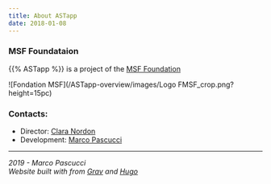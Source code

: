 ```yaml
---
title: About ASTapp
date: 2018-01-08
---
```


### MSF Foundataion
{{% ASTapp %}} is a project of the [MSF Foundation](https://fondation.msf.fr/en)

![Fondation MSF](/ASTapp-overview/images/Logo FMSF_crop.png?height=15pc)

### Contacts:
- Director: [Clara Nordon](mailto:clara.nordon@paris.msf.org)
- Development: [Marco Pascucci](mailto:marco.pascucci@paris.msf.org)

---
<p class="creditsHugo"><i class="far fa-copyright"> 2019 - Marco Pascucci<br>
Website built with <a href="https://github.com/matcornic/hugo-theme-learn"><i class="fas fa-heart"></i></a> from <a href="http://getgrav.org">Grav</a> and <a href="http://gohugo.io/">Hugo</a></p>